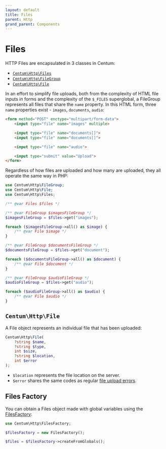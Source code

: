 ```yaml
---
layout: default
title: Files
parent: Http
grand_parent: Components
---
```




# Files

HTTP Files are encapsulated in 3 classes in Centum:

- [`Centum\Http\Files`](https://github.com/SidRoberts/centum/blob/development/src/Http/Files.php)
- [`Centum\Http\FileGroup`](https://github.com/SidRoberts/centum/blob/development/src/Http/FileGroup.php)
- [`Centum\Http\File`](https://github.com/SidRoberts/centum/blob/development/src/Http/File.php)

In an effort to simplify file uploads, both from the complexity of HTML file inputs in forms and the complexity of the `$_FILES` superglobal, a FileGroup represents all files that share the `name` property.
In this HTML form, three `name` properties exist - `images`, `documents`, `audio`:

```html
<form method="POST" enctype="multipart/form-data">
    <input type="file" name="images" multiple>

    <input type="file" name="documents[]">
    <input type="file" name="documents[]">

    <input type="file" name="audio">

    <input type="submit" value="Upload">
</form>
```

Regardless of how files are uploaded and how many are uploaded, they all operate the same way in PHP:

```php
use Centum\Http\FileGroup;
use Centum\Http\File;
use Centum\Http\Files;

/** @var Files $files */

/** @var FileGroup $imagesFileGroup */
$imagesFileGroup = $files->get("images");

foreach ($imagesFileGroup->all() as $image) {
    /** @var File $image */
}

/** @var FileGroup $documentsFileGroup */
$documentsFileGroup = $files->get("document");

foreach ($documentsFileGroup->all() as $document) {
    /** @var File $document */
}

/** @var FileGroup $audioFileGroup */
$audioFileGroup = $files->get("audio");

foreach ($audioFileGroup->all() as $audio) {
    /** @var File $audio */
}
```



## `Centum\Http\File`

A File object represents an individual file that has been uploaded:

```php
Centum\Http\File(
    ?string $name,
    ?string $type,
    int $size,
    ?string $location,
    int $error
);
```

- `$location` represents the file location on the server.
- `$error` shares the same codes as regular [file upload errors](https://www.php.net/manual/en/features.file-upload.errors.php).



## Files Factory

You can obtain a Files object made with global variables using the [FilesFactory](https://github.com/SidRoberts/centum/blob/development/src/Http/FilesFactory.php):

```php
use Centum\Http\FilesFactory;

$filesFactory = new FilesFactory();

$files = $filesFactory->createFromGlobals();
```
